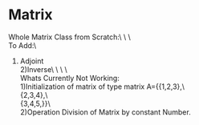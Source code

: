 # Matrix
Whole Matrix Class from Scratch:\ \ \ \
To Add:\
1) Adjoint\
2)Inverse\ \ \ \ \
Whats Currently Not Working:\
1)Initialization of matrix of type matrix A={{1,2,3},\ \
                                              {2,3,4},\ \
                                              {3,4,5,}}\ \
2)Operation Division of Matrix by constant Number.

